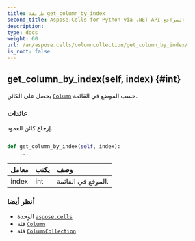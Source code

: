 ```yaml
---
title: طريقة get_column_by_index
second_title: Aspose.Cells for Python via .NET API المراجع
description:
type: docs
weight: 60
url: /ar/aspose.cells/columncollection/get_column_by_index/
is_root: false
---
```

##  get_column_by_index(self, index) {#int}
يحصل على الكائن [`Column`](/cells/python-net/ar/aspose.cells/column) حسب الموضع في القائمة.


###  عائدات

إرجاع كائن العمود.


```python

def get_column_by_index(self, index):
    ...
```


| معامل| يكتب| وصف|
| :- | :- | :- |
| index | int | الموقع في القائمة.|



###  أنظر أيضا
* الوحدة [`aspose.cells`](../../)
* فئة [`Column`](/cells/python-net/ar/aspose.cells/column)
* فئة [`ColumnCollection`](/cells/python-net/ar/aspose.cells/columncollection)
